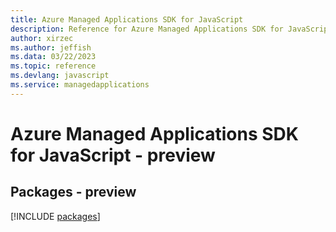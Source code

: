 ```yaml
---
title: Azure Managed Applications SDK for JavaScript
description: Reference for Azure Managed Applications SDK for JavaScript
author: xirzec
ms.author: jeffish
ms.data: 03/22/2023
ms.topic: reference
ms.devlang: javascript
ms.service: managedapplications
---
```

# Azure Managed Applications SDK for JavaScript - preview
## Packages - preview
[!INCLUDE [packages](managed-applications-index.md)]